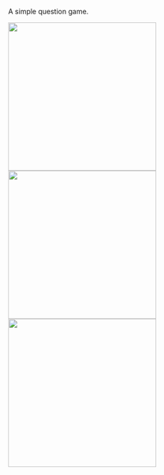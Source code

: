 
A simple question game. 

<img width="300" src="https://i.hizliresim.com/lLniKT.jpg">
<img width="300" src="https://i.hizliresim.com/Kkj5Hr.jpg">
<img width="300" src="https://i.hizliresim.com/ois1cD.jpg">

